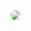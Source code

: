 <html>

  <head>
<meta name="viewport" content="width=device-width, initial-scale=1">
<style>
img {
  border-radius: 50%;
}
</style>
</head>
  
  <body>
 <img src="https://avatars0.githubusercontent.com/u/53038098?s=460&am"> 
  
  

  </body
  
</html>
